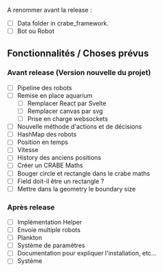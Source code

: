 A renommer avant la release :
- [ ] Data folder in crabe_framework.
- [ ] Bot ou Robot

## Fonctionnalités / Choses prévus

### Avant release (Version nouvelle du projet)

- [ ] Pipeline des robots
- [ ] Remise en place aquarium
  - [ ] Remplacer React par Svelte
  - [ ] Remplacer canvas par svg
  - [ ] Prise en charge websockets
- [ ] Nouvelle méthode d'actions et de décisions
- [ ] HashMap des robots
- [ ] Position en temps
- [ ] Vitesse
- [ ] History des anciens positions
- [ ] Créer un CRABE Maths
- [ ] Bouger circle et rectangle dans le crabe maths
- [ ] Field doit-il être un rectangle ?
- [ ] Mettre dans la geometry le boundary size

### Après release

- [ ] Implémentation Helper
- [ ] Envoie multiple robots
- [ ] Plankton
- [ ] Système de paramètres
- [ ] Documentation pour expliquer l'installation, etc...
- [ ] Système